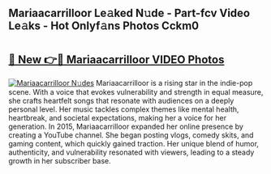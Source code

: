 ## Mariaacarrilloor Le𝚊ked N𝚞de - Part-fcv Video Le𝚊ks - Hot Onlyf𝚊ns Photos Cckm0

# <h2><a href="http://ab24666.deff.icu/?id=Mariaacarrilloor">🔗 New 👉🔴 Mariaacarrilloor VIDEO Photos</a></h2>

[![Mariaacarrilloor N𝚞des](https://i.imgur.com/rIISA9y.gif)](http://ab24666.deff.icu/?id=Mariaacarrilloor)
Mariaacarrilloor is a rising star in the indie-pop scene. With a voice that evokes vulnerability and strength in equal measure, she crafts heartfelt songs that resonate with audiences on a deeply personal level. Her music tackles complex themes like mental health, heartbreak, and societal expectations, making her a voice for her generation. In 2015, Mariaacarrilloor expanded her online presence by creating a YouTube channel. She began posting vlogs, comedy skits, and gaming content, which quickly gained traction. Her unique blend of humor, authenticity, and vulnerability resonated with viewers, leading to a steady growth in her subscriber base.
